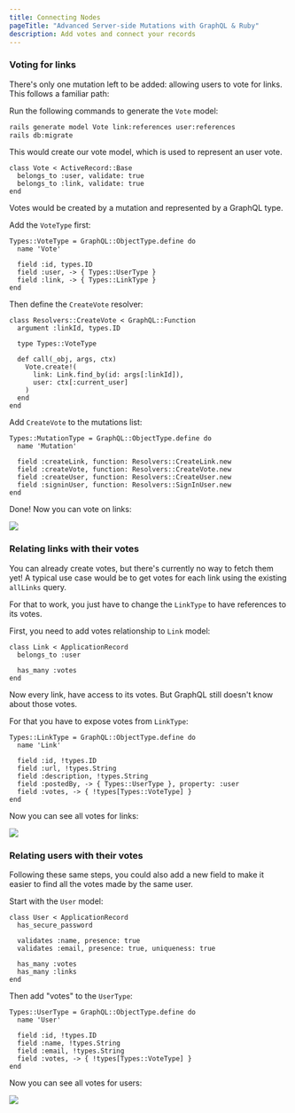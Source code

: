 ```yaml
---
title: Connecting Nodes
pageTitle: "Advanced Server-side Mutations with GraphQL & Ruby"
description: Add votes and connect your records
---
```


### Voting for links

There's only one mutation left to be added: allowing users to vote for links. This follows a familiar path:

<Instruction>

Run the following commands to generate the `Vote` model:

```bash
rails generate model Vote link:references user:references
rails db:migrate
```

</Instruction>


This would create our vote model, which is used to represent an user vote.

```ruby(path=".../graphql-ruby/app/models/vote.rb")
class Vote < ActiveRecord::Base
  belongs_to :user, validate: true
  belongs_to :link, validate: true
end
```

Votes would be created by a mutation and represented by a GraphQL type.

<Instruction>

Add the `VoteType` first:

```ruby(path=".../graphql-ruby/app/graphql/types/vote_type.rb")
Types::VoteType = GraphQL::ObjectType.define do
  name 'Vote'

  field :id, types.ID
  field :user, -> { Types::UserType }
  field :link, -> { Types::LinkType }
end
```

</Instruction>

<Instruction>

Then define the `CreateVote` resolver:

```ruby(path=".../graphql-ruby/app/graphql/resolvers/create_vote.rb")
class Resolvers::CreateVote < GraphQL::Function
  argument :linkId, types.ID

  type Types::VoteType

  def call(_obj, args, ctx)
    Vote.create!(
      link: Link.find_by(id: args[:linkId]),
      user: ctx[:current_user]
    )
  end
end
```

</Instruction>

<Instruction>

Add `CreateVote` to the mutations list:

```ruby(path=".../graphql-ruby/app/graphql/types/mutation_type.rb")
Types::MutationType = GraphQL::ObjectType.define do
  name 'Mutation'

  field :createLink, function: Resolvers::CreateLink.new
  field :createVote, function: Resolvers::CreateVote.new
  field :createUser, function: Resolvers::CreateUser.new
  field :signinUser, function: Resolvers::SignInUser.new
end
```

</Instruction>

Done! Now you can vote on links:

![](http://i.imgur.com/gHIj7ZW.png)

### Relating links with their votes

You can already create votes, but there's currently no way to fetch them yet! A typical use case would be to get votes for each link using the existing `allLinks` query.

For that to work, you just have to change the `LinkType` to have references to its votes.

<Instruction>

First, you need to add votes relationship to `Link` model:

```ruby(path=".../graphql-ruby/app/models/link.rb")
class Link < ApplicationRecord
  belongs_to :user

  has_many :votes
end
```

</Instruction>

Now every link, have access to its votes. But GraphQL still doesn't know about those votes.

<Instruction>

For that you have to expose votes from `LinkType`:

```ruby(path=".../graphql-ruby/app/graphql/types/link_type.rb")
Types::LinkType = GraphQL::ObjectType.define do
  name 'Link'

  field :id, !types.ID
  field :url, !types.String
  field :description, !types.String
  field :postedBy, -> { Types::UserType }, property: :user
  field :votes, -> { !types[Types::VoteType] }
end
```

</Instruction>

Now you can see all votes for links:

![](http://i.imgur.com/ZqezkWV.png)

### Relating users with their votes

Following these same steps, you could also add a new field to make it easier to find all the votes made by the same user.

<Instruction>

Start with the `User` model:

```ruby(path=".../graphql-ruby/app/model/user.rb")
class User < ApplicationRecord
  has_secure_password

  validates :name, presence: true
  validates :email, presence: true, uniqueness: true

  has_many :votes
  has_many :links
end
```

</Instruction>

<Instruction>

Then add "votes" to the `UserType`:

```ruby(path=".../graphql-ruby/app/graphql/types/user_type.rb")
Types::UserType = GraphQL::ObjectType.define do
  name 'User'

  field :id, !types.ID
  field :name, !types.String
  field :email, !types.String
  field :votes, -> { !types[Types::VoteType] }
end
```

</Instruction>

Now you can see all votes for users:

![](http://i.imgur.com/Dhsy92u.png)

